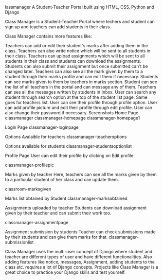lassmanager
A Student-Teacher Portal built using HTML, CSS, Python and Django

Class Manager is a Student-Teacher Portal where techers and student can sign up and teachers can add students in their class.

Class Manager contains more features like:

Teachers can add or edit their student's marks after adding them in the class.
Teachers can also write notice which will be sent to all students in their class.
Teachers can upload assignments which will be sent to all students in their class and students can download the assignments.
Students can also submit their assignment but once submitted can't be changed later.
Teachers can also see all the mark given by them to a student through their marks profile and can edit them if necessary.
Students can see marks given to them by teachers in marks section.
Student can see the list of all teachers in the portal and can message any of them.
Teachers can see all the messages written by students in Inbox.
User can search any student through search option at the top of the student list page. Same goes for teachers list.
User can see their profile through profile option.
User can add profile picture and edit their profile through edit profile.
User can also change their password if necessary.
Screenshots
Home Page
classmanager classmanager-homepage classmanager-homepage1

Login Page
classmanager-loginpage

Options Avalaible for teachers
classmanager-teacheroptions

Options available for students
classmanager-studentsoptionlist

Profile Page
User can edit their profile by clicking on Edit profile

classmanager-profilepic

Marks given by teacher
Here, teachers can see all the marks given by them to a particular student of her class and can update them.

classroom-marksgiven

Marks list obtained by Student
classmanager-marksobtained

Assignments uploaded by teacher
Students can download assignment given by their teacher and can submit their work too.

classmanager-assignmentpage

Assignment submission by students
Teacher can check submissions made by their students and can give them marks for that. classmanager-submissionlist

Class Manager uses the multi-user concept of Django where student and teacher are different types of user and have different functionalities. Also adding features like notice, messages, Assignment, adding students to the class etc. requires a lot of Django concepts. Projects like Class Manager is a great choice to practice your Django skills and test yourself.
